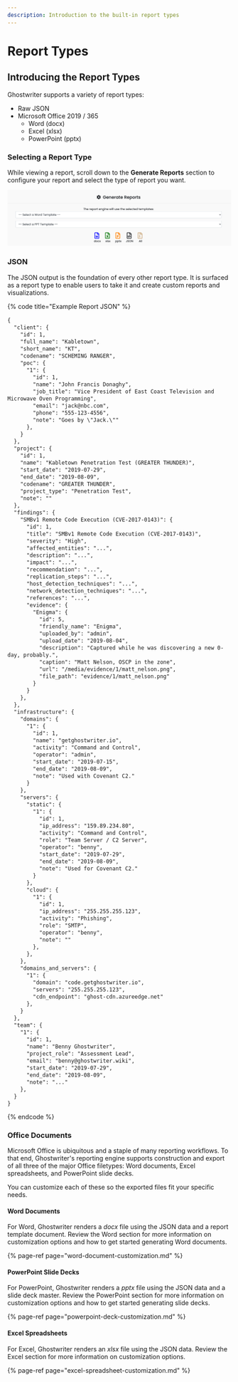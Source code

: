 ```yaml
---
description: Introduction to the built-in report types
---
```


# Report Types

## Introducing the Report Types

Ghostwriter supports a variety of report types:

* Raw JSON
* Microsoft Office 2019 / 365
  * Word \(docx\)
  * Excel \(xlsx\)
  * PowerPoint \(pptx\)

### Selecting a Report Type

While viewing a report, scroll down to the **Generate Reports** section to configure your report and select the type of report you want.

![Report Generation Options](../../../.gitbook/assets/image.png)

### JSON

The JSON output is the foundation of every other report type. It is surfaced as a report type to enable users to take it and create custom reports and visualizations.

{% code title="Example Report JSON" %}
```text
{
  "client": {
    "id": 1,
    "full_name": "Kabletown",
    "short_name": "KT",
    "codename": "SCHEMING RANGER",
    "poc": {
      "1": {
        "id": 1,
        "name": "John Francis Donaghy",
        "job_title": "Vice President of East Coast Television and Microwave Oven Programming",
        "email": "jack@nbc.com",
        "phone": "555-123-4556",
        "note": "Goes by \"Jack.\""
      },
    }
  },
  "project": {
    "id": 1,
    "name": "Kabletown Penetration Test (GREATER THUNDER)",
    "start_date": "2019-07-29",
    "end_date": "2019-08-09",
    "codename": "GREATER THUNDER",
    "project_type": "Penetration Test",
    "note": ""
  },
  "findings": {
    "SMBv1 Remote Code Execution (CVE-2017-0143)": {
      "id": 1,
      "title": "SMBv1 Remote Code Execution (CVE-2017-0143)",
      "severity": "High",
      "affected_entities": "...",
      "description": "...",
      "impact": "...",
      "recommendation": "...",
      "replication_steps": "...",
      "host_detection_techniques": "...",
      "network_detection_techniques": "...",
      "references": "...",
      "evidence": {
        "Enigma": {
          "id": 5,
          "friendly_name": "Enigma",
          "uploaded_by": "admin",
          "upload_date": "2019-08-04",
          "description": "Captured while he was discovering a new 0-day, probably.",
          "caption": "Matt Nelson, OSCP in the zone",
          "url": "/media/evidence/1/matt_nelson.png",
          "file_path": "evidence/1/matt_nelson.png"
        }
      }
    },
  },
  "infrastructure": {
    "domains": {
      "1": {
        "id": 1,
        "name": "getghostwriter.io",
        "activity": "Command and Control",
        "operator": "admin",
        "start_date": "2019-07-15",
        "end_date": "2019-08-09",
        "note": "Used with Covenant C2."
      }
    },
    "servers": {
      "static": {
        "1": {
          "id": 1,
          "ip_address": "159.89.234.80",
          "activity": "Command and Control",
          "role": "Team Server / C2 Server",
          "operator": "benny",
          "start_date": "2019-07-29",
          "end_date": "2019-08-09",
          "note": "Used for Covenant C2."
        }
      },
      "cloud": {
        "1": {
          "id": 1,
          "ip_address": "255.255.255.123",
          "activity": "Phishing",
          "role": "SMTP",
          "operator": "benny",
          "note": ""
        },
      },
    },
    "domains_and_servers": {
      "1": {
        "domain": "code.getghostwriter.io",
        "servers": "255.255.255.123",
        "cdn_endpoint": "ghost-cdn.azureedge.net"
      },
    }
  },
  "team": {
    "1": {
      "id": 1,
      "name": "Benny Ghostwriter",
      "project_role": "Assessment Lead",
      "email": "benny@ghostwriter.wiki",
      "start_date": "2019-07-29",
      "end_date": "2019-08-09",
      "note": "..."
    },
  }
}
```
{% endcode %}

### Office Documents

Microsoft Office is ubiquitous and a staple of many reporting workflows. To that end, Ghostwriter's reporting engine supports construction and export of all three of the major Office filetypes: Word documents, Excel spreadsheets, and PowerPoint slide decks.

You can customize each of these so the exported files fit your specific needs.

#### Word Documents

For Word, Ghostwriter renders a _docx_ file using the JSON data and a report template document. Review the Word section for more information on customization options and how to get started generating Word documents.

{% page-ref page="word-document-customization.md" %}

#### PowerPoint Slide Decks

For PowerPoint, Ghostwriter renders a _pptx_ file using the JSON data and a slide deck master. Review the PowerPoint section for more information on customization options and how to get started generating slide decks.

{% page-ref page="powerpoint-deck-customization.md" %}



#### Excel Spreadsheets

For Excel, Ghostwriter renders an _xlsx_ file using the JSON data. Review the Excel section for more information on customization options.

{% page-ref page="excel-spreadsheet-customization.md" %}



